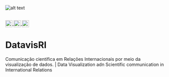 ![alt text](https://pbs.twimg.com/profile_banners/1467814399788388354/1638901258/1500x500)

<br>
<a href="https://twitter.com/datavisri">
<img align="center" alt="DatavisRI | Twitter" width="22px" src="https://cdn.jsdelivr.net/npm/simple-icons@v3/icons/twitter.svg" />
</a>
<a href="https://www.linkedin.com/company/80769419/">
<img align="center" alt="DatavisRI" width="22px" src="https://cdn.jsdelivr.net/npm/simple-icons@v3/icons/linkedin.svg" />
</a>
<a href="https://www.instagram.com/datavisri/">
<img align="center" alt="DatavisRI" width="22px" src="https://cdn.jsdelivr.net/npm/simple-icons@v3/icons/instagram.svg" />
</a>
<br>

# DatavisRI
Comunicação científica em Relações Internacionais por meio da visualização de dados.  | Data Visualization adn Scientific communication in International Relations 
